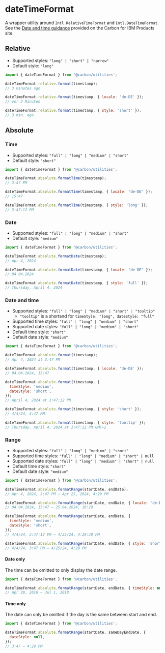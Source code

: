 # dateTimeFormat

A wrapper utility around `Intl.RelativeTimeFormat` and `Intl.DateTimeFormat`.
See the
[Date and time guidance](https://pages.github.ibm.com/carbon/ibm-products/guidelines/content/date-and-time/)
provided on the Carbon for IBM Products site.

## Relative

- Supported styles: `"long" | "short" | "narrow"`
- Default style: `"long"`

```js
import { dateTimeFormat } from '@carbon/utilities';

dateTimeFormat.relative.format(timestamp);
// 3 minutes ago

dateTimeFormat.relative.format(timestamp, { locale: 'de-DE' });
// vor 3 Minuten

dateTimeFormat.relative.format(timestamp, { style: 'short' });
// 3 min. ago
```

## Absolute

### Time

- Supported styles: `"full" | "long" | "medium" | "short"`
- Default style: `"short"`

```js
import { dateTimeFormat } from '@carbon/utilities';

dateTimeFormat.absolute.formatTime(timestamp);
// 3:47 PM

dateTimeFormat.absolute.formatTime(timestamp, { locale: 'de-DE' });
// 15:47

dateTimeFormat.absolute.formatTime(timestamp, { style: 'long' });
// 3:47:12 PM
```

### Date

- Supported styles: `"full" | "long" | "medium" | "short"`
- Default style: `"medium"`

```js
import { dateTimeFormat } from '@carbon/utilities';

dateTimeFormat.absolute.formatDate(timestamp);
// Apr 4, 2024

dateTimeFormat.absolute.formatDate(timestamp, { locale: 'de-DE' });
// 04.04.2024

dateTimeFormat.absolute.formatDate(timestamp, { style: 'full' });
// Thursday, April 4, 2024
```

### Date and time

- Supported styles: `"full" | "long" | "medium" | "short" | "tooltip"`
  - `"tooltip"` is a shortand for `timeStyle: "long", dateStyle: "full"`
- Supported time styles: `"full" | "long" | "medium" | "short"`
- Supported date styles: `"full" | "long" | "medium" | "short"`
- Default time style: `"short"`
- Default date style: `"medium"`

```js
import { dateTimeFormat } from '@carbon/utilities';

dateTimeFormat.absolute.format(timestamp);
// Apr 4, 2024 at 3:47 PM

dateTimeFormat.absolute.format(timestamp, { locale: 'de-DE' });
// 04.04.2024, 15:47

dateTimeFormat.absolute.format(timestamp, {
  timeStyle: 'medium',
  dateStyle: 'short',
});
// April 4, 2024 at 3:47:12 PM

dateTimeFormat.absolute.format(timestamp, { style: 'short' });
// 4/4/24, 3:47 PM

dateTimeFormat.absolute.format(timestamp, { style: 'tooltip' });
// Thursday, April 4, 2024 at 3:47:12 PM GMT+2
```

### Range

- Supported styles: `"full" | "long" | "medium" | "short"`
- Supported time styles: `"full" | "long" | "medium" | "short" | null`
- Supported date styles: `"full" | "long" | "medium" | "short" | null`
- Default time style: `"short"`
- Default date style: `"medium"`

```js
import { dateTimeFormat } from '@carbon/utilities';

dateTimeFormat.absolute.formatRange(startDate, endDate);
// Apr 4, 2024, 3:47 PM – Apr 25, 2024, 4:29 PM

dateTimeFormat.absolute.formatRange(startDate, endDate, { locale: 'de-DE' });
// 04.04.2024, 15:47 – 25.04.2024, 16:29

dateTimeFormat.absolute.formatRange(startDate, endDate, {
  timeStyle: 'medium',
  dateStyle: 'short',
});
// 4/4/24, 3:47:12 PM – 4/25/24, 4:29:38 PM

dateTimeFormat.absolute.formatRange(startDate, endDate, { style: 'short' });
// 4/4/24, 3:47 PM – 4/25/24, 4:29 PM
```

#### Date only

The time can be omitted to only display the date range.

```js
import { dateTimeFormat } from '@carbon/utilities';

dateTimeFormat.absolute.formatRange(startDate, endDate, { timeStyle: null });
// Apr 28, 2016 – Jul 1, 2018
```

#### Time only

The date can only be omitted if the day is the same between start and end.

```js
import { dateTimeFormat } from '@carbon/utilities';

dateTimeFormat.absolute.formatRange(startDate, sameDayEndDate, {
  dateStyle: null,
});
// 3:47 – 4:29 PM
```
